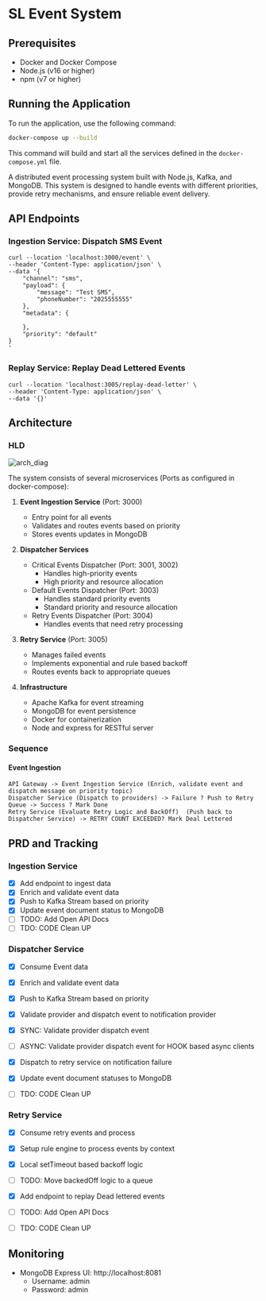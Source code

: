 # SL Event System


## Prerequisites

- Docker and Docker Compose
- Node.js (v16 or higher)
- npm (v7 or higher)


## Running the Application

To run the application, use the following command:

```bash
docker-compose up --build
```

This command will build and start all the services defined in the `docker-compose.yml` file.

A distributed event processing system built with Node.js, Kafka, and MongoDB. This system is designed to handle events with different priorities, provide retry mechanisms, and ensure reliable event delivery.


## API Endpoints
### Ingestion Service: Dispatch SMS Event
```
curl --location 'localhost:3000/event' \
--header 'Content-Type: application/json' \
--data '{
    "channel": "sms",
    "payload": {
        "message": "Test SMS",
        "phoneNumber": "2025555555"
    },
    "metadata": {

    },
    "priority": "default"
}
'

```

### Replay Service: Replay Dead Lettered Events
```
curl --location 'localhost:3005/replay-dead-letter' \
--header 'Content-Type: application/json' \
--data '{}'
```
## Architecture
### HLD
![arch_diag](https://github.com/user-attachments/assets/0d0d68af-8eab-4128-84b4-6f9f5b026b86)

The system consists of several microservices (Ports as configured in docker-compose):

1. **Event Ingestion Service** (Port: 3000)
   - Entry point for all events
   - Validates and routes events based on priority
   - Stores events updates in MongoDB

2. **Dispatcher Services**
   - Critical Events Dispatcher (Port: 3001, 3002)
     - Handles high-priority events
     - High priority and resource allocation
   - Default Events Dispatcher (Port: 3003)
     - Handles standard priority events
     - Standard priority and resource allocation
   - Retry Events Dispatcher (Port: 3004)
     - Handles events that need retry processing

3. **Retry Service** (Port: 3005)
   - Manages failed events
   - Implements exponential and rule based backoff
   - Routes events back to appropriate queues

4. **Infrastructure**
   - Apache Kafka for event streaming
   - MongoDB for event persistence
   - Docker for containerization
   - Node and express for RESTful server
  
### Sequence
#### Event Ingestion
```
API Gateway -> Event Ingestion Service (Enrich, validate event and dispatch message on priority topic)
Dispatcher Service (Dispatch to providers) -> Failure ? Push to Retry Queue -> Success ? Mark Done
Retry Service (Evaluate Retry Logic and BackOff)  (Push back to Dispatcher Service) -> RETRY COUNT EXCEEDED? Mark Deal Lettered

```

## PRD and Tracking

### Ingestion Service
- [x] Add endpoint to ingest data
- [x] Enrich and validate event data
- [x] Push to Kafka Stream based on priority
- [x] Update event document status to MongoDB
- [ ] TODO: Add Open API Docs
- [ ] TDO: CODE Clean UP

### Dispatcher Service
- [x] Consume Event data 
- [x] Enrich and validate event data
- [x] Push to Kafka Stream based on priority
- [x] Validate provider and dispatch event to notification provider
- [x] SYNC: Validate provider dispatch event
- [ ] ASYNC: Validate provider dispatch event for HOOK based async clients
- [x] Dispatch to retry service on notification failure
- [x] Update event document statuses to MongoDB
- [ ] TDO: CODE Clean UP


### Retry Service
- [x] Consume retry events and process
- [x] Setup rule engine to process events by context
- [x] Local setTimeout based backoff logic
- [ ] TODO: Move backedOff logic to a queue
- [x] Add endpoint to replay Dead lettered events
- [ ] TODO: Add Open API Docs
- [ ] TDO: CODE Clean UP




## Monitoring

- MongoDB Express UI: http://localhost:8081
  - Username: admin
  - Password: admin

